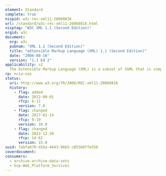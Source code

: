 ```yaml
---
element: Standard
complete: true
nispid: w3c-rec-xml11-20060816
url: /standard/w3c-rec-xml11-20060816.html
nisptag: "W3C XML 1.1 (Second Edition)"
orgid: w3c
document:
  org: w3c
  pubnum: "XML 1.1 (Second Edition)"
  title: "eXtensible Markup Language (XML) 1.1 (Second Edition)"
  date: "2006-08-16"
  version: "1.1 Ed 2"
applicability: >2
  The Extensible Markup Language (XML) is a subset of SGML that is completely described in this document. Its goal is to enable generic SGML to be served, received, and processed on the Web in the way that is now possible with HTML. XML has been designed for ease of implementation and for interoperability with both SGML and HTML.
rp: ncia-ces
status:
  uri: http://www.w3.org/TR/2006/REC-xml11-20060816
  history: 
    - flag: added
      date: 2012-09-01
      rfcp: 6-11
      version: 7.0
    - flag: changed
      date: 2017-01-14
      rfcp: 9-19
      version: 10.0
    - flag: changed
      date: 2022-12-20
      rfcp: 14-62
      version: 15.0
uuid: 7ebfa670-d16a-4443-96b5-c055b0ffe556
coverdocument:
consumers:
  - archive-archive-data-sets
  - bsp-Web_Platform_Services
---
```

